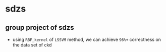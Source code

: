 # sdzs
## group project of sdzs

* using `RBF_kernel` of `LSSVM` method, we can achieve `96%+` correctness on the data set of ckd